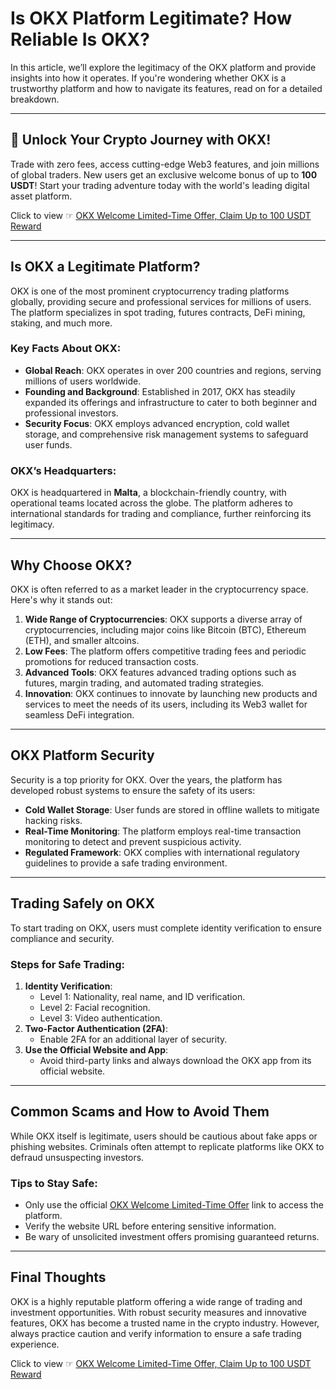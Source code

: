 # Is OKX Platform Legitimate? How Reliable Is OKX?

In this article, we’ll explore the legitimacy of the OKX platform and provide insights into how it operates. If you're wondering whether OKX is a trustworthy platform and how to navigate its features, read on for a detailed breakdown.

---

## 🚀 Unlock Your Crypto Journey with OKX!
Trade with zero fees, access cutting-edge Web3 features, and join millions of global traders. New users get an exclusive welcome bonus of up to **100 USDT**! Start your trading adventure today with the world's leading digital asset platform.

Click to view ☞ [OKX Welcome Limited-Time Offer, Claim Up to 100 USDT Reward](https://bit.ly/OKXe)

---

## Is OKX a Legitimate Platform?

OKX is one of the most prominent cryptocurrency trading platforms globally, providing secure and professional services for millions of users. The platform specializes in spot trading, futures contracts, DeFi mining, staking, and much more.

### Key Facts About OKX:
- **Global Reach**: OKX operates in over 200 countries and regions, serving millions of users worldwide.
- **Founding and Background**: Established in 2017, OKX has steadily expanded its offerings and infrastructure to cater to both beginner and professional investors.
- **Security Focus**: OKX employs advanced encryption, cold wallet storage, and comprehensive risk management systems to safeguard user funds.

### OKX’s Headquarters:
OKX is headquartered in **Malta**, a blockchain-friendly country, with operational teams located across the globe. The platform adheres to international standards for trading and compliance, further reinforcing its legitimacy.

---

## Why Choose OKX?

OKX is often referred to as a market leader in the cryptocurrency space. Here's why it stands out:

1. **Wide Range of Cryptocurrencies**: OKX supports a diverse array of cryptocurrencies, including major coins like Bitcoin (BTC), Ethereum (ETH), and smaller altcoins.
2. **Low Fees**: The platform offers competitive trading fees and periodic promotions for reduced transaction costs.
3. **Advanced Tools**: OKX features advanced trading options such as futures, margin trading, and automated trading strategies.
4. **Innovation**: OKX continues to innovate by launching new products and services to meet the needs of its users, including its Web3 wallet for seamless DeFi integration.

---

## OKX Platform Security

Security is a top priority for OKX. Over the years, the platform has developed robust systems to ensure the safety of its users:

- **Cold Wallet Storage**: User funds are stored in offline wallets to mitigate hacking risks.
- **Real-Time Monitoring**: The platform employs real-time transaction monitoring to detect and prevent suspicious activity.
- **Regulated Framework**: OKX complies with international regulatory guidelines to provide a safe trading environment.

---

## Trading Safely on OKX

To start trading on OKX, users must complete identity verification to ensure compliance and security.

### Steps for Safe Trading:
1. **Identity Verification**:
   - Level 1: Nationality, real name, and ID verification.
   - Level 2: Facial recognition.
   - Level 3: Video authentication.
2. **Two-Factor Authentication (2FA)**:
   - Enable 2FA for an additional layer of security.
3. **Use the Official Website and App**:
   - Avoid third-party links and always download the OKX app from its official website.

---

## Common Scams and How to Avoid Them

While OKX itself is legitimate, users should be cautious about fake apps or phishing websites. Criminals often attempt to replicate platforms like OKX to defraud unsuspecting investors.

### Tips to Stay Safe:
- Only use the official [OKX Welcome Limited-Time Offer](https://bit.ly/OKXe) link to access the platform.
- Verify the website URL before entering sensitive information.
- Be wary of unsolicited investment offers promising guaranteed returns.

---

## Final Thoughts

OKX is a highly reputable platform offering a wide range of trading and investment opportunities. With robust security measures and innovative features, OKX has become a trusted name in the crypto industry. However, always practice caution and verify information to ensure a safe trading experience.

Click to view ☞ [OKX Welcome Limited-Time Offer, Claim Up to 100 USDT Reward](https://bit.ly/OKXe)
